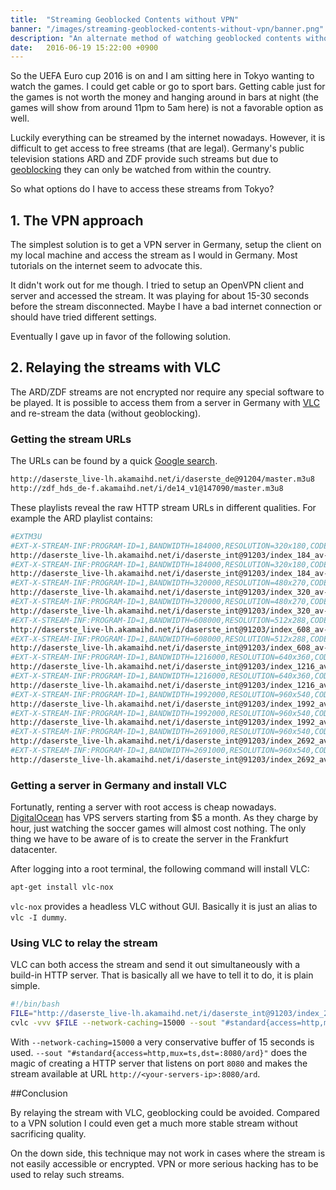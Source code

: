 ```yaml
---
title:  "Streaming Geoblocked Contents without VPN"
banner: "/images/streaming-geoblocked-contents-without-vpn/banner.png"
description: "An alternate method of watching geoblocked contents without the overhead of the VPN protocol."
date:   2016-06-19 15:22:00 +0900
---
```


So the UEFA Euro cup 2016 is on and I am sitting here in Tokyo wanting to watch the games.
I could get cable or go to sport bars.
Getting cable just for the games is not worth the money and hanging around in bars at night (the games will show from around 11pm to 5am here) is not a favorable option as well.

Luckily everything can be streamed by the internet nowadays.
However, it is difficult to get access to free streams (that are legal).
Germany's public television stations ARD and ZDF provide such streams but due to [geoblocking](https://en.wikipedia.org/wiki/Geo-blocking) they can only be watched from within the country.

So what options do I have to access these streams from Tokyo?

## 1. The VPN approach

The simplest solution is to get a VPN server in Germany, setup the client on my local machine and access the stream as I would in Germany.
Most tutorials on the internet seem to advocate this.

It didn't work out for me though.
I tried to setup an OpenVPN client and server and accessed the stream.
It was playing for about 15-30 seconds before the stream disconnected.
Maybe I have a bad internet connection or should have tried different settings.

Eventually I gave up in favor of the following solution.

## 2. Relaying the streams with VLC

The ARD/ZDF streams are not encrypted nor require any special software to be played.
It is possible to access them from a server in Germany with [VLC](http://www.videolan.org/vlc/) and re-stream the data (without geoblocking).

### Getting the stream URLs

The URLs can be found by a quick [Google search](https://www.google.com/search?q=ard+zdf+streams).

~~~bash
http://daserste_live-lh.akamaihd.net/i/daserste_de@91204/master.m3u8
http://zdf_hds_de-f.akamaihd.net/i/de14_v1@147090/master.m3u8
~~~

These playlists reveal the raw HTTP stream URLs in different qualities.
For example the ARD playlist contains:

~~~bash
#EXTM3U
#EXT-X-STREAM-INF:PROGRAM-ID=1,BANDWIDTH=184000,RESOLUTION=320x180,CODECS="avc1.66.30, mp4a.40.2"
http://daserste_live-lh.akamaihd.net/i/daserste_int@91203/index_184_av-p.m3u8?sd=10&rebase=on
#EXT-X-STREAM-INF:PROGRAM-ID=1,BANDWIDTH=184000,RESOLUTION=320x180,CODECS="avc1.66.30, mp4a.40.2"
http://daserste_live-lh.akamaihd.net/i/daserste_int@91203/index_184_av-b.m3u8?sd=10&rebase=on
#EXT-X-STREAM-INF:PROGRAM-ID=1,BANDWIDTH=320000,RESOLUTION=480x270,CODECS="avc1.66.30, mp4a.40.2"
http://daserste_live-lh.akamaihd.net/i/daserste_int@91203/index_320_av-p.m3u8?sd=10&rebase=on
#EXT-X-STREAM-INF:PROGRAM-ID=1,BANDWIDTH=320000,RESOLUTION=480x270,CODECS="avc1.66.30, mp4a.40.2"
http://daserste_live-lh.akamaihd.net/i/daserste_int@91203/index_320_av-b.m3u8?sd=10&rebase=on
#EXT-X-STREAM-INF:PROGRAM-ID=1,BANDWIDTH=608000,RESOLUTION=512x288,CODECS="avc1.77.30, mp4a.40.2"
http://daserste_live-lh.akamaihd.net/i/daserste_int@91203/index_608_av-p.m3u8?sd=10&rebase=on
#EXT-X-STREAM-INF:PROGRAM-ID=1,BANDWIDTH=608000,RESOLUTION=512x288,CODECS="avc1.77.30, mp4a.40.2"
http://daserste_live-lh.akamaihd.net/i/daserste_int@91203/index_608_av-b.m3u8?sd=10&rebase=on
#EXT-X-STREAM-INF:PROGRAM-ID=1,BANDWIDTH=1216000,RESOLUTION=640x360,CODECS="avc1.77.30, mp4a.40.2"
http://daserste_live-lh.akamaihd.net/i/daserste_int@91203/index_1216_av-p.m3u8?sd=10&rebase=on
#EXT-X-STREAM-INF:PROGRAM-ID=1,BANDWIDTH=1216000,RESOLUTION=640x360,CODECS="avc1.77.30, mp4a.40.2"
http://daserste_live-lh.akamaihd.net/i/daserste_int@91203/index_1216_av-b.m3u8?sd=10&rebase=on
#EXT-X-STREAM-INF:PROGRAM-ID=1,BANDWIDTH=1992000,RESOLUTION=960x540,CODECS="avc1.77.30, mp4a.40.2"
http://daserste_live-lh.akamaihd.net/i/daserste_int@91203/index_1992_av-p.m3u8?sd=10&rebase=on
#EXT-X-STREAM-INF:PROGRAM-ID=1,BANDWIDTH=1992000,RESOLUTION=960x540,CODECS="avc1.77.30, mp4a.40.2"
http://daserste_live-lh.akamaihd.net/i/daserste_int@91203/index_1992_av-b.m3u8?sd=10&rebase=on
#EXT-X-STREAM-INF:PROGRAM-ID=1,BANDWIDTH=2691000,RESOLUTION=960x540,CODECS="avc1.77.30, mp4a.40.2"
http://daserste_live-lh.akamaihd.net/i/daserste_int@91203/index_2692_av-p.m3u8?sd=10&rebase=on
#EXT-X-STREAM-INF:PROGRAM-ID=1,BANDWIDTH=2691000,RESOLUTION=960x540,CODECS="avc1.77.30, mp4a.40.2"
http://daserste_live-lh.akamaihd.net/i/daserste_int@91203/index_2692_av-b.m3u8?sd=10&rebase=on
~~~

### Getting a server in Germany and install VLC

Fortunatly, renting a server with root access is cheap nowadays.
[DigitalOcean](https://m.do.co/c/655a91648817) has VPS servers starting from $5 a month.
As they charge by hour, just watching the soccer games will almost cost nothing.
The only thing we have to be aware of is to create the server in the Frankfurt datacenter.

After logging into a root terminal, the following command will install VLC:

~~~bash
apt-get install vlc-nox
~~~

`vlc-nox` provides a headless VLC without GUI.
Basically it is just an alias to `vlc -I dummy`.

### Using VLC to relay the stream

VLC can both access the stream and send it out simultaneously with a build-in HTTP server.
That is basically all we have to tell it to do, it is plain simple.

~~~bash
#!/bin/bash
FILE="http://daserste_live-lh.akamaihd.net/i/daserste_int@91203/index_2692_av-b.m3u8?sd=10&rebase=on"
cvlc -vvv $FILE --network-caching=15000 --sout "#standard{access=http,mux=ts,dst=:8080/ard}"
~~~

With `--network-caching=15000` a very conservative buffer of 15 seconds is used.
`--sout "#standard{access=http,mux=ts,dst=:8080/ard}"` does the magic of creating a HTTP server that listens on port `8080` and makes the stream available at URL `http://<your-servers-ip>:8080/ard`.

##Conclusion

By relaying the stream with VLC, geoblocking could be avoided.
Compared to a VPN solution I could even get a much more stable stream without sacrificing quality.

On the down side, this technique may not work in cases where the stream is not easily accessible or encrypted.
VPN or more serious hacking has to be used to relay such streams.